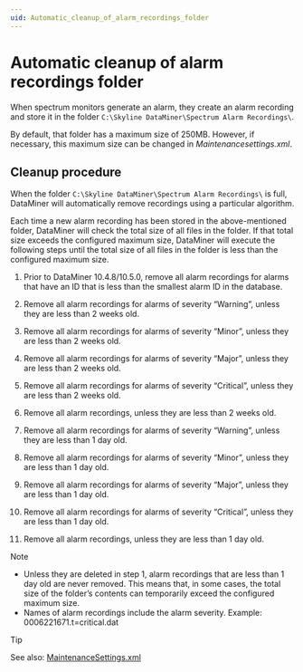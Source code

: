 ```yaml
---
uid: Automatic_cleanup_of_alarm_recordings_folder
---
```


# Automatic cleanup of alarm recordings folder

When spectrum monitors generate an alarm, they create an alarm recording and store it in the folder `C:\Skyline DataMiner\Spectrum Alarm Recordings\`.

By default, that folder has a maximum size of 250MB. However, if necessary, this maximum size can be changed in *Maintenancesettings.xml*.

## Cleanup procedure

When the folder `C:\Skyline DataMiner\Spectrum Alarm Recordings\` is full, DataMiner will automatically remove recordings using a particular algorithm.

Each time a new alarm recording has been stored in the above-mentioned folder, DataMiner will check the total size of all files in the folder. If that total size exceeds the configured maximum size, DataMiner will execute the following steps until the total size of all files in the folder is less than the configured maximum size.

1. Prior to DataMiner 10.4.8/10.5.0<!-- RN 39834 -->, remove all alarm recordings for alarms that have an ID that is less than the smallest alarm ID in the database.

1. Remove all alarm recordings for alarms of severity “Warning”, unless they are less than 2 weeks old.

1. Remove all alarm recordings for alarms of severity “Minor”, unless they are less than 2 weeks old.

1. Remove all alarm recordings for alarms of severity “Major”, unless they are less than 2 weeks old.

1. Remove all alarm recordings for alarms of severity “Critical”, unless they are less than 2 weeks old.

1. Remove all alarm recordings, unless they are less than 2 weeks old.

1. Remove all alarm recordings for alarms of severity “Warning”, unless they are less than 1 day old.

1. Remove all alarm recordings for alarms of severity “Minor”, unless they are less than 1 day old.

1. Remove all alarm recordings for alarms of severity “Major”, unless they are less than 1 day old.

1. Remove all alarm recordings for alarms of severity “Critical”, unless they are less than 1 day old.

1. Remove all alarm recordings, unless they are less than 1 day old.

> [!NOTE]
>
> - Unless they are deleted in step 1, alarm recordings that are less than 1 day old are never removed. This means that, in some cases, the total size of the folder’s contents can temporarily exceed the configured maximum size.
> - Names of alarm recordings include the alarm severity. Example: 0006221671.t=critical.dat

> [!TIP]
> See also: [MaintenanceSettings.xml](xref:MaintenanceSettings_xml)
